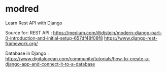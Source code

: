 # modred
Learn Rest API with Django

Source for:
  REST API : 
    https://medium.com/@djstein/modern-django-part-0-introduction-and-initial-setup-657df48f08f8
    https://www.django-rest-framework.org/

  Database in Django :
    https://www.digitalocean.com/community/tutorials/how-to-create-a-django-app-and-connect-it-to-a-database
